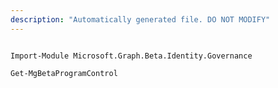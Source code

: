 ```yaml
---
description: "Automatically generated file. DO NOT MODIFY"
---
```


```powershellv2

Import-Module Microsoft.Graph.Beta.Identity.Governance

Get-MgBetaProgramControl

```
